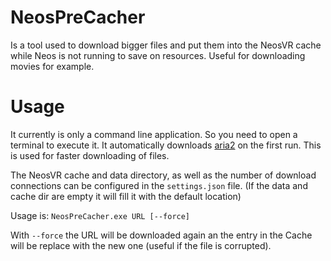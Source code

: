 # NeosPreCacher

Is a tool used to download bigger files and put them into the NeosVR cache while Neos is not running to save on resources. Useful for downloading movies for example.

# Usage

It currently is only a command line application. So you need to open a terminal to execute it.
It automatically downloads [aria2](https://aria2.github.io/) on the first run. This is used for faster downloading of files.

The NeosVR cache and data directory, as well as the number of download connections can be configured in the `settings.json` file. (If the data and cache dir are empty it will fill it with the default location)

Usage is:
`NeosPreCacher.exe URL [--force]`

With `--force` the URL will be downloaded again an the entry in the Cache will be replace with the new one (useful if the file is corrupted).